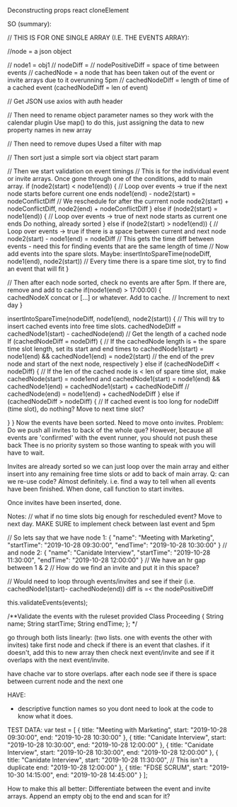 Deconstructing props
react cloneElement
<!-- 
Process:
1# Remove duplicates
2# reschedule events that are outside of work hours (Go over invites (for loop) & check if time is free or not. if free add to event list.)
	- external list of unused events
3# add possible invites to time slots
	- external list of unsused invites
4# fill in unused events
5# fill in unused invites
 -->

SO (summary):
<!-- 
process:
-Remove duplicates
-Sort events array and inv array according to date and time
-main algo
  -Push overlapping events to a latter time
  -Do nothing for back-to-back events
  -Store time differences between events
  -
-if event is after 5pm add to eventCache. Seperate caches as we will merge events back into main array before invites
-End up with two arrays. Events and Invites. These have no clashing nodes with time spaces between events.
-First loop through eventCache to merge events back in.


- Main algorithm:
   This will sort events into the main array by comparing times
   - events will be merged into main first as these have been confirmed
   - 
- Once main array finalised, display events -->



// THIS IS FOR ONE SINGLE ARRAY (I.E. THE EVENTS ARRAY):

//node = a json object

// node1 = obj1
// nodeDiff = 
// nodePositiveDiff = space of time between events
// cachedNode = a node that has been taken out of the event or invite arrays due to it overunning 5pm
// cachedNodeDiff = length of time of a cached event (cachedNodeDiff = len of event)

// Get JSON
use axios with auth header 

// Then need to rename object parameter names so they work with the calendar plugin
Use map() to do this, just assigning the data to new property names in new array 

// Then need to remove dupes
Used a filter with map

// Then sort
just a simple sort via object start param

// Then we start validation on event timings
// This is for the individual event or invite arrays. Once gone through one of the conditions, add to main array. 
if (node2(start) < node1(end)) {                                    // Loop over events -> true if the next node starts before current one ends
  node1(end) - node2(start) = nodeConflictDiff                      // We reschedule for after the currrent node
  node2(start) + nodeConflictDiff, node2(end) + nodeConflictDiff
} else if (node2(start) = node1(end)) {                             // Loop over events -> true of next node starts as current one ends
  Do nothing, already sorted
} else if (node2(start) > node1(end)) {                             // Loop over events -> true if there is a space between current and next node
  node2(start) - node1(end) = nodeDiff                      // This gets the time diff between events - need this for finding events that are the same length of time
  // Now add events into the spare slots. Maybe:
  insertIntoSpareTime(nodeDiff, node1(end), node2(start))   // Every time there is a spare time slot, try to find an event that will fit
}

// Then after each node sorted, check no events are after 5pm. If there are, remove and add to cache
if(node1(end) > 17:00:00) {                
  cachedNodeX concat or [...] or whatever. Add to cache.
  // Increment to next day
}

insertIntoSpareTime(nodeDiff, node1(end), node2(start)) {               // This will try to insert cached events into free time slots.
  cachedNodeDiff = cachedNode1(start) - cachedNode(end)                 // Get the length of a cached node
  If (cachedNodeDiff = nodeDiff) {                                      // If the cachedNode length is = the spare time slot length, set its start and end times to 
  cachedNode1(start) = node1(end) && cachedNode1(end) = node2(start)    // the end of the prev node and start of the next node, respectively
  } else if (cachedNodeDiff < nodeDiff) {                               // If the len of the cached node is < len of spare time slot, make cachedNode(start) = node1end and
    cachedNode1(start) = node1(end) && cachedNode1(end) = cachedNode1(start) + cachedNodeDiff   // cachedNode(end) = node1(end) + cachedNodeDiff
  } else if (cachedNodeDiff > nodeDiff) {                               // If cached event is too long for nodeDiff (time slot), do nothing? Move to next time slot?

  }
}
Now the events have been sorted. Need to move onto invites.
  Problem: Do we push all invites to back of the whole que?
  However, because all events are 'confirmed' with the event runner, you should not push these back
  Thee is no priority system so those wanting to speak with you will have to wait.

Invites are already sorted so we can just loop over the main array and either
  insert into any remaining free time slots
  or add to back of main array.
  Q: can we re-use code? Almost definitely.
  i.e. find a way to tell when all events have been finished. When done, call function to start invites. 

Once invites have been inserted, done.

Notes:
// what if no time slots big enough for rescheduled event? Move to next day. MAKE SURE to implement check between last event and 5pm


  // So lets say that we have node 1:
  {
    "name": "Meeting with Marketing",
    "startTime": "2019-10-28 09:30:00",
    "endTime": "2019-10-28 10:30:00"
  }
  // and node 2:
  {
    "name": "Canidate Interview",
    "startTime": "2019-10-28 11:30:00",
    "endTime": "2019-10-28 12:00:00"
  }
  // We have an hr gap between 1 & 2
  // How do we find an invite and put it in this space?

  // Would need to loop through events/invites and see if their (i.e. cachedNode1(start)- cachedNode(end)) diff is =< the nodePositiveDiff


this.validateEvents(events);

  /**Validate the events with the ruleset provided
  Class Proceeding {
    String name;
    String startTime;
    String endTime;
  };
  */

go through both lists linearly:
(two lists. one with events the other with invites)
take first node and check if there is an event that clashes.
	if it doesn't, add this to new array
then check next event/invite and see if it overlaps with the next event/invite.

have chache var to store overlaps. after each node see if there is space between current node and the next one


HAVE:
- descriptive function names so you dont need to look at the code to know what it does.


TEST DATA:
    var test = [
      {
        title: "Meeting with Marketing",
        start: "2019-10-28 09:30:00",
        end: "2019-10-28 10:30:00"
      },
      {
        title: "Canidate Interview",
        start: "2019-10-28 10:30:00",
        end: "2019-10-28 12:00:00"
      },
      {
        title: "Canidate Interview",
        start: "2019-10-28 10:30:00",
        end: "2019-10-28 12:00:00"
      },
      {
        title: "Canidate Interview",
        start: "2019-10-28 11:30:00",   // This isn't a duplicate
        end: "2019-10-28 12:00:00"
      },
      {
        title: "FDSE SCRUM",
        start: "2019-10-30 14:15:00",
        end: "2019-10-28 14:45:00"
      }
    ];

How to make this all better:
Differentiate between the event and invite arrays. Append an empty obj to the end and scan for it?